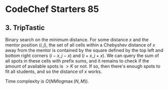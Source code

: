 # CodeChef Starters 85

## 3. TripTastic
Binary search on the minimum distance. For some distance $x$ and the mentor position $(i,j)$, the set of all cells within a Chebyshev distance of $x$ away from the mentor is contained by the square defined by the top left and bottom right corners $(i-x,j-x)$ and $(i+x,j+x)$. We can query the sum of all spots in these cells with prefix sums, and it remains to check if the amount of available spots is $>K$ or not. If so, then there's enough spots to fit all students, and so the distance of $x$ works.

Time complexity is $O(NMlog\max(N,M))$.